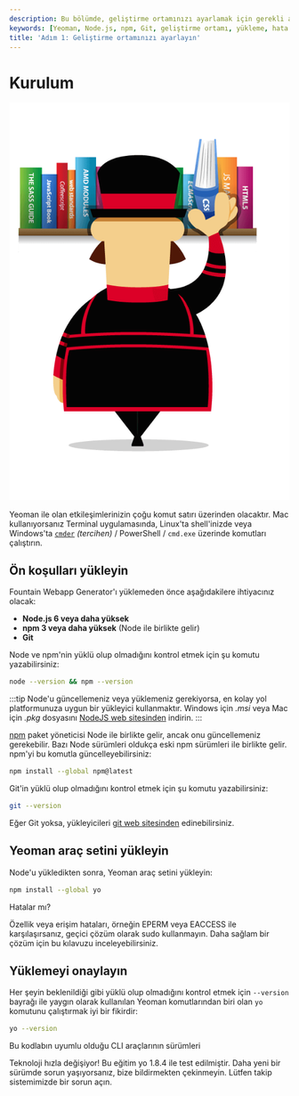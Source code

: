 ```yaml
---
description: Bu bölümde, geliştirme ortamınızı ayarlamak için gerekli adımlar açıklanmaktadır. Yeoman ve gerekli bağımlılıkları yüklemenin yanı sıra, sürüm kontrol aracı olan Git'in nasıl yükleneceği üzerine bilgiler sağlanmaktadır.
keywords: [Yeoman, Node.js, npm, Git, geliştirme ortamı, yükleme, hata çözümü]
title: 'Adım 1: Geliştirme ortamınızı ayarlayın'
---
```


# Kurulum

  ![](../../images/cikti/yeoman/assets/img/yeoman-004.png)


Yeoman ile olan etkileşimlerinizin çoğu komut satırı üzerinden olacaktır. Mac kullanıyorsanız Terminal uygulamasında, Linux'ta shell'inizde veya Windows'ta [`cmder`](http://cmder.net/) *(tercihen)* / PowerShell / `cmd.exe` üzerinde komutları çalıştırın.

## Ön koşulları yükleyin

Fountain Webapp Generator'ı yüklemeden önce aşağıdakilere ihtiyacınız olacak:

* **Node.js 6 veya daha yüksek**
* **npm 3 veya daha yüksek** (Node ile birlikte gelir)
* **Git**

Node ve npm'nin yüklü olup olmadığını kontrol etmek için şu komutu yazabilirsiniz:

```sh
node --version && npm --version
```

:::tip
Node'u güncellemeniz veya yüklemeniz gerekiyorsa, en kolay yol platformunuza uygun bir yükleyici kullanmaktır. Windows için *.msi* veya Mac için *.pkg* dosyasını [NodeJS web sitesinden](https://nodejs.org/) indirin.
:::

[npm](https://www.npmjs.com/) paket yöneticisi Node ile birlikte gelir, ancak onu güncellemeniz gerekebilir. Bazı Node sürümleri oldukça eski npm sürümleri ile birlikte gelir. npm'yi bu komutla güncelleyebilirsiniz:

```sh
npm install --global npm@latest
```

Git'in yüklü olup olmadığını kontrol etmek için şu komutu yazabilirsiniz:

```sh
git --version
```

Eğer Git yoksa, yükleyicileri [git web sitesinden](https://git-scm.com/) edinebilirsiniz.

## Yeoman araç setini yükleyin

Node'u yükledikten sonra, Yeoman araç setini yükleyin:

```sh
npm install --global yo
```



  Hatalar mı?

  Özellik veya erişim hataları, örneğin EPERM veya EACCESS ile karşılaşırsanız, geçici çözüm olarak sudo kullanmayın. Daha sağlam bir çözüm için bu kılavuzu inceleyebilirsiniz.



## Yüklemeyi onaylayın

Her şeyin beklenildiği gibi yüklü olup olmadığını kontrol etmek için `--version` bayrağı ile yaygın olarak kullanılan Yeoman komutlarından biri olan `yo` komutunu çalıştırmak iyi bir fikirdir:

```sh
yo --version
```

Bu kodlabın uyumlu olduğu CLI araçlarının sürümleri

Teknoloji hızla değişiyor! Bu eğitim yo 1.8.4 ile test edilmiştir. Daha yeni bir sürümde sorun yaşıyorsanız, bize bildirmekten çekinmeyin. Lütfen takip sistemimizde bir sorun açın.

